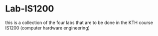 # Lab-IS1200
this is a collection of the four labs that are to be done in the KTH course IS1200 (computer hardware engineering)
